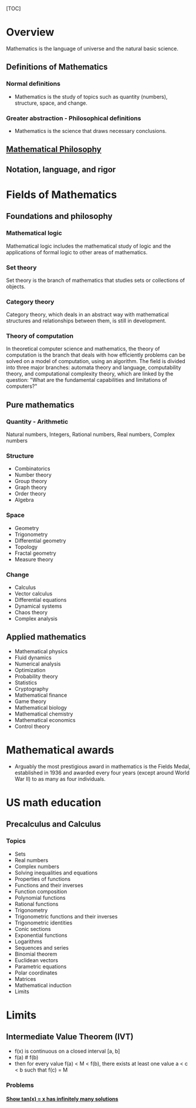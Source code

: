 [TOC]

# Overview
Mathematics is the language of universe and the natural basic science.

## Definitions of Mathematics
### Normal definitions
- Mathematics is the study of topics such as quantity (numbers), structure, space, and change.

### Greater abstraction - Philosophical definitions
- Mathematics is the science that draws necessary conclusions.

## [Mathematical Philosophy](https://en.wikipedia.org/wiki/Philosophy_of_mathematics)

## Notation, language, and rigor

# Fields of Mathematics
## Foundations and philosophy
### Mathematical logic
Mathematical logic includes the mathematical study of logic and the applications of formal logic to other areas of mathematics.

### Set theory
Set theory is the branch of mathematics that studies sets or collections of objects.

### Category theory
Category theory, which deals in an abstract way with mathematical structures and relationships between them, is still in development.

### Theory of computation
In theoretical computer science and mathematics, the theory of computation is the branch that deals with how efficiently problems can be solved on a model of computation, using an algorithm. The field is divided into three major branches: automata theory and language, computability theory, and computational complexity theory, which are linked by the question: "What are the fundamental capabilities and limitations of computers?"

## Pure mathematics
### Quantity - Arithmetic
Natural numbers, Integers, Rational numbers, Real numbers, Complex numbers

### Structure
- Combinatorics
- Number theory
- Group theory
- Graph theory
- Order theory
- Algebra

### Space
- Geometry
- Trigonometry
- Differential geometry
- Topology
- Fractal geometry
- Measure theory

### Change
- Calculus
- Vector calculus
- Differential equations
- Dynamical systems
- Chaos theory
- Complex analysis

## Applied mathematics
- Mathematical physics
- Fluid dynamics
- Numerical analysis
- Optimization
- Probability theory
- Statistics
- Cryptography
- Mathematical finance
- Game theory
- Mathematical biology
- Mathematical chemistry
- Mathematical economics
- Control theory

# Mathematical awards
- Arguably the most prestigious award in mathematics is the Fields Medal, established in 1936 and awarded every four years (except around World War II) to as many as four individuals.

# US math education
## Precalculus and Calculus
### Topics
- Sets
- Real numbers
- Complex numbers
- Solving inequalities and equations
- Properties of functions
- Functions and their inverses
- Function composition
- Polynomial functions
- Rational functions
- Trigonometry
- Trigonometric functions and their inverses
- Trigonometric identities
- Conic sections
- Exponential functions
- Logarithms
- Sequences and series
- Binomial theorem
- Euclidean vectors
- Parametric equations
- Polar coordinates
- Matrices
- Mathematical induction
- Limits

# Limits
## Intermediate Value Theorem (IVT)
- f(x) is continuous on a closed interval [a, b]
- f(a) # f(b)
- then for every value f(a) < M < f(b), there exists at least one value a < c < b such that f(c) = M

### Problems
#### [Show tan(x) = x has infinitely many solutions](https://web.archive.org/web/20150906001438/http://mathforum.org/library/drmath/view/54165.html)

